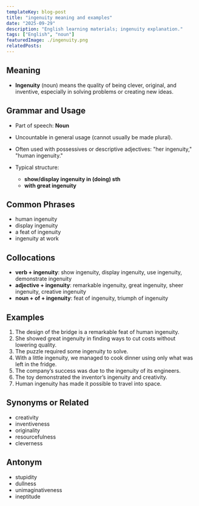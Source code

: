```yaml
---
templateKey: blog-post
title: "ingenuity meaning and examples"
date: "2025-09-29"
description: "English learning materials; ingenuity explanation."
tags: ["English", "noun"]
featuredImage: ./ingenuity.png
relatedPosts:
---
```


## Meaning

- **Ingenuity** (noun) means the quality of being clever, original, and inventive, especially in solving problems or creating new ideas.

## Grammar and Usage

- Part of speech: **Noun**
- Uncountable in general usage (cannot usually be made plural).
- Often used with possessives or descriptive adjectives: "her ingenuity," "human ingenuity."
- Typical structure:

  - **show/display ingenuity in (doing) sth**
  - **with great ingenuity**

## Common Phrases

- human ingenuity
- display ingenuity
- a feat of ingenuity
- ingenuity at work

## Collocations

- **verb + ingenuity**: show ingenuity, display ingenuity, use ingenuity, demonstrate ingenuity
- **adjective + ingenuity**: remarkable ingenuity, great ingenuity, sheer ingenuity, creative ingenuity
- **noun + of + ingenuity**: feat of ingenuity, triumph of ingenuity

## Examples

1. The design of the bridge is a remarkable feat of human ingenuity.
2. She showed great ingenuity in finding ways to cut costs without lowering quality.
3. The puzzle required some ingenuity to solve.
4. With a little ingenuity, we managed to cook dinner using only what was left in the fridge.
5. The company’s success was due to the ingenuity of its engineers.
6. The toy demonstrated the inventor’s ingenuity and creativity.
7. Human ingenuity has made it possible to travel into space.

## Synonyms or Related

- creativity
- inventiveness
- originality
- resourcefulness
- cleverness

## Antonym

- stupidity
- dullness
- unimaginativeness
- ineptitude
